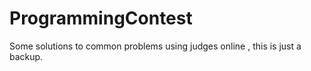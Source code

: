 # ProgrammingContest
Some solutions to common problems using judges online , this is just a backup. 
